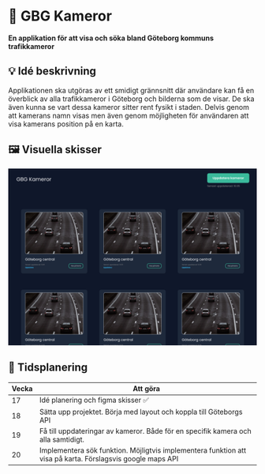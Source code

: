 # 📸 GBG Kameror
**En applikation för att visa och söka bland Göteborg kommuns trafikkameror**

##  💡 Idé beskrivning
Applikationen ska utgöras av ett smidigt grännsnitt där användare kan få en överblick av alla trafikkameror i Göteborg och bilderna som de visar. De ska även kunna se vart dessa kameror sitter rent fysikt i staden. Delvis genom att kamerans namn visas men även genom möjligheten för användaren att visa kamerans position på en karta.

## 🖼 Visuella skisser
![Figma skiss av sidan](/skiss.png)

## 📆 Tidsplanering


| Vecka | Att göra |
| -----|-------- |
| 17 | Idé planering och figma skisser ✅|
| 18 | Sätta upp projektet. Börja med layout och koppla till Göteborgs API|
| 19 | Få till uppdateringar av kameror. Både för en specifik kamera och alla samtidigt.  |
| 20 | Implementera sök funktion. Möjligtvis implementera funktion att visa på karta. Förslagsvis google maps API |


